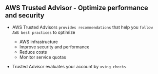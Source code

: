 ## AWS Trusted Advisor - Optimize performance and security

- AWS Trusted Advisors `provides recommendations` that help you `follow AWS best practices` to optimize

  - AWS infrastructure
  - Improve security and performance
  - Reduce costs
  - Monitor service quotas

- Trusted Advisor evaluates your account by `using checks`
